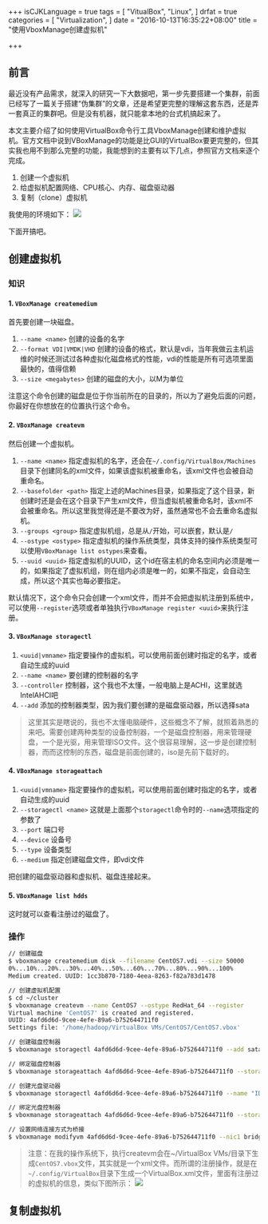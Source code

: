 +++
isCJKLanguage = true
tags = [
  "VitualBox",
  "Linux",
]
drfat = true
categories = [
  "Virtualization",
]
date = "2016-10-13T16:35:22+08:00"
title = "使用VboxManage创建虚拟机"

+++

## 前言

最近没有产品需求，就深入的研究一下大数据吧，第一步先要搭建一个集群，前面已经写了一篇关于搭建“伪集群”的文章，还是希望更完整的理解这套东西，还是弄一套真正的集群吧。但是没有机器，就只能拿本地的台式机搞起来了。

本文主要介绍了如何使用VirtualBox命令行工具VboxManage创建和维护虚拟机。官方文档中说到VBoxManage的功能是比GUI的VirtualBox要更完整的，但其实我也用不到那么完整的功能，我能想到的主要有以下几点，参照官方文档来逐个完成。

1. 创建一个虚拟机
2. 给虚拟机配置网络、CPU核心、内存、磁盘驱动器
3. 复制（clone）虚拟机

我使用的环境如下：
![](http://7xn2pe.com1.z0.glb.clouddn.com/machine.png)

下面开搞吧。

## 创建虚拟机

### 知识

#### 1. `VBoxManage createmedium`

首先要创建一块磁盘。

1. `--name <name>` 创建的设备的名字
2. `--format VDI|VMDK|VHD` 创建的设备的格式，默认是vdi，当年我做云主机运维的时候还测试过各种虚拟化磁盘格式的性能，vdi的性能是所有可选项里面最快的，值得信赖
3. `--size <megabytes>` 创建的磁盘的大小，以M为单位

注意这个命令创建的磁盘是位于你当前所在的目录的，所以为了避免后面的问题，你最好在你想放在的位置执行这个命令。

#### 2. `VBoxManage createvm`

然后创建一个虚拟机。

1. `--name <name>` 指定虚拟机的名字，还会在`~/.config/VirtualBox/Machines`目录下创建同名的xml文件，如果该虚拟机被重命名，该xml文件也会被自动重命名。
2. `--basefolder <path>` 指定上述的Machines目录，如果指定了这个目录，新创建时还是会在这个目录下产生xml文件，但当虚拟机被重命名时，该xml不会被重命名。所以这里我觉得还是不要改为好，虽然通常也不会去重命名虚拟机。
3. `--groups <group>` 指定虚拟机组，总是从`/`开始，可以嵌套，默认是`/`
4. `--ostype <ostype>` 指定虚拟机的操作系统类型，具体支持的操作系统类型可以使用`VBoxManage list ostypes`来查看。
5. `--uuid <uuid>` 指定虚拟机的UUID，这个id在宿主机的命名空间内必须是唯一的，如果指定了虚拟机组，则在组内必须是唯一的，如果不指定，会自动生成，所以这个其实也每必要指定。

默认情况下，这个命令只会创建一个xml文件，而并不会把虚拟机注册到系统中，可以使用`--register`选项或者单独执行`VBoxManage register <uuid>`来执行注册。

#### 3. `VBoxManage storagectl`

1. `<uuid|vmname>` 指定要操作的虚拟机，可以使用前面创建时指定的名字，或者自动生成的uuid
2. `--name <name>` 要创建的控制器的名字
3. `--controller` 控制器，这个我也不太懂，一般电脑上是ACHI，这里就选IntelAHCI吧
4. `--add` 添加的控制器类型，因为我们要创建的是磁盘驱动器，所以选择sata

> 这里其实是瞎说的，我也不太懂电脑硬件，这些概念不了解，就照着熟悉的来吧。需要创建两种类型的设备控制器，一个是磁盘控制器，用来管理硬盘，一个是光驱，用来管理ISO文件。这个很容易理解，这一步是创建控制器，而而这控制的东西，磁盘是前面创建的，iso是先前下载好的。

#### 4. `VBoxManage storageattach`

1. `<uuid|vmname>` 指定要操作的虚拟机，可以使用前面创建时指定的名字，或者自动生成的uuid
2. `--storagectl <name>` 这就是上面那个`storagectl`命令时的`--name`选项指定的参数了
3. `--port` 端口号
4. `--device` 设备号
5. `--type` 设备类型
6. `--medium` 指定创建磁盘文件，即vdi文件


把创建的磁盘驱动器和虚拟机、磁盘连接起来。

#### 5. `VBoxManage list hdds`

这时就可以查看注册过的磁盘了。


### 操作

```bash
// 创建磁盘
$ vboxmanage createmedium disk --filename CentOS7.vdi --size 50000
0%...10%...20%...30%...40%...50%...60%...70%...80%...90%...100%
Medium created. UUID: 1cc3b870-7180-4eea-8263-f82a783d1478

// 创建虚拟机配置
$ cd ~/cluster
$ vboxmanage createvm --name CentOS7 --ostype RedHat_64 --register
Virtual machine 'CentOS7' is created and registered.
UUID: 4afd6d6d-9cee-4efe-89a6-b752644711f0
Settings file: '/home/hadoop/VirtualBox VMs/CentOS7/CentOS7.vbox'

// 创建磁盘控制器
$ vboxmanage storagectl 4afd6d6d-9cee-4efe-89a6-b752644711f0 --add sata --controller IntelAHCI --name "SATA Controller"

// 绑定磁盘控制器
$ vboxmanage storageattach 4afd6d6d-9cee-4efe-89a6-b752644711f0 --storagectl "SATA Controller" --port 0 --device 0 --type hdd --medium CentOS7.vdi

// 创建光盘驱动器
$ vboxmanage storagectl 4afd6d6d-9cee-4efe-89a6-b752644711f0 --name "IDE Controller" --add ide

// 绑定光盘控制器
$ vboxmanage storageattach 4afd6d6d-9cee-4efe-89a6-b752644711f0 --storagectl "IDE Controller" --port 0 --device 0 --type dvddrive --medium ~/Downloads/CentOS-7-x86_64-Minimal-1511.iso

// 设置网络连接方式为桥接
$ vboxmanage modifyvm 4afd6d6d-9cee-4efe-89a6-b752644711f0 --nic1 bridged --bridgeadapter1 eno1


```

> 注意：在我的操作系统下，执行createvm会在~/VirtualBox VMs/目录下生成`CentOS7.vbox`文件，其实就是一个xml文件。而所谓的注册操作，就是在`~/.config/VirtualBox`目录下生成一个VirtualBox.xml文件，里面有注册过的虚拟机的信息，类似下图所示：
![](http://7xn2pe.com1.z0.glb.clouddn.com/virtualbox.png)


## 复制虚拟机

